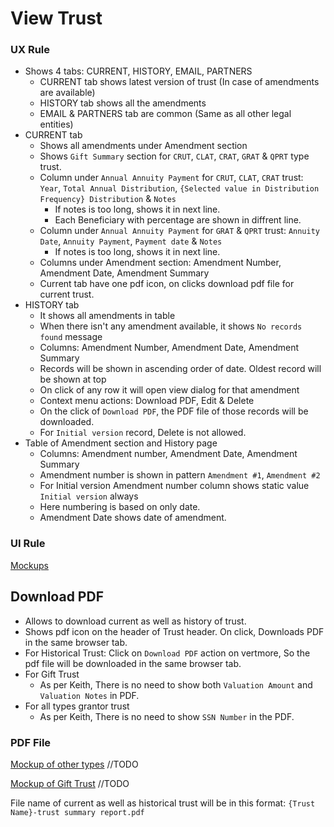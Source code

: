# View Trust

### UX Rule

- Shows 4 tabs: CURRENT, HISTORY, EMAIL, PARTNERS
  - CURRENT tab shows latest version of trust (In case of amendments are available)
  - HISTORY tab shows all the amendments
  - EMAIL & PARTNERS tab are common (Same as all other legal entities)
- CURRENT tab
  - Shows all amendments under Amendment section
  - Shows `Gift Summary` section for `CRUT`, `CLAT`, `CRAT`, `GRAT` & `QPRT` type trust.
  - Column under `Annual Annuity Payment` for `CRUT`, `CLAT`, `CRAT` trust: `Year`, `Total Annual Distribution`, `{Selected value in Distribution Frequency} Distribution` & `Notes`
    - If notes is too long, shows it in next line. 
    - Each Beneficiary with percentage are shown in diffrent line.
  - Column under `Annual Annuity Payment` for `GRAT` & `QPRT` trust: `Annuity Date`, `Annuity Payment`, `Payment date` & `Notes`
    - If notes is too long, shows it in next line.
  - Columns under Amendment section: Amendment Number, Amendment Date, Amendment Summary
  - Current tab have one pdf icon, on clicks download pdf file for current trust.
- HISTORY tab
  - It shows all amendments in table
  - When there isn't any amendment available, it shows `No records found` message
  - Columns: Amendment Number, Amendment Date, Amendment Summary
  - Records will be shown in ascending order of date. Oldest record will be shown at top
  - On click of any row it will open view dialog for that amendment
  - Context menu actions: Download PDF, Edit & Delete
  - On the click of `Download PDF`, the PDF file of those records will be downloaded.
  - For `Initial version` record, Delete is not allowed.
- Table of Amendment section and History page
  - Columns: Amendment number, Amendment Date, Amendment Summary
  - Amendment number is shown in pattern `Amendment #1`, `Amendment #2`
  - For Initial version Amendment number column shows static value  `Initial version` always
  - Here numbering is based on only date.
  - Amendment Date shows date of amendment. 


### UI Rule

[Mockups](https://drive.google.com/drive/u/0/folders/1yvi2-zVNBQ4JnsB_12qjgHE3pglOU05d)


## Download PDF

- Allows to download current as well as history of trust.
- Shows pdf icon on the header of Trust header. On click, Downloads PDF in the same browser tab.
- For Historical Trust: Click on `Download PDF` action on vertmore, So the pdf file will be downloaded in the same browser tab.
- For Gift Trust 
  - As per Keith, There is no need to show both `Valuation Amount` and `Valuation Notes` in PDF.
- For all types grantor trust
  - As per Keith, There is no need to show `SSN Number`  in the PDF. 

### PDF File

[Mockup of other types](https://drive.google.com/file/d/1d-IEUJwhqJKVZ_67tXfTqlEeaFHrMjks/view?usp=sharing) //TODO

[Mockup of Gift Trust](https://drive.google.com/file/d/1CijvTF7PYDxfItJDLwF9sSsjwNJMp_KX/view?usp=sharing) //TODO

File name of current as well as historical trust will be in this format: `{Trust Name}-trust summary report.pdf`
